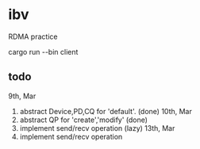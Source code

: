 # ibv
RDMA practice

cargo run --bin client

## todo
9th, Mar
 1. abstract Device,PD,CQ for 'default'. (done)
10th, Mar
 1. abstract QP for 'create','modify' (done)
 2. implement send/recv operation (lazy)
13th, Mar
 1. implement send/recv operation 